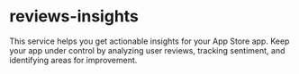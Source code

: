 # reviews-insights
This service helps you get actionable insights for your App Store app. Keep your app under control by analyzing user reviews, tracking sentiment, and identifying areas for improvement.
